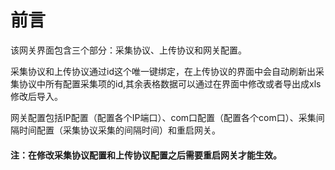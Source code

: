 # 前言

该网关界面包含三个部分：采集协议、上传协议和网关配置。

采集协议和上传协议通过id这个唯一键绑定，在上传协议的界面中会自动刷新出采集协议中所有配置采集项的id,其余表格数据可以通过在界面中修改或者导出成xls修改后导入。

网关配置包括IP配置（配置各个IP端口）、com口配置（配置各个com口）、采集间隔时间配置（采集协议采集的间隔时间）和重启网关。

#### 注：在修改采集协议配置和上传协议配置之后需要重启网关才能生效。



